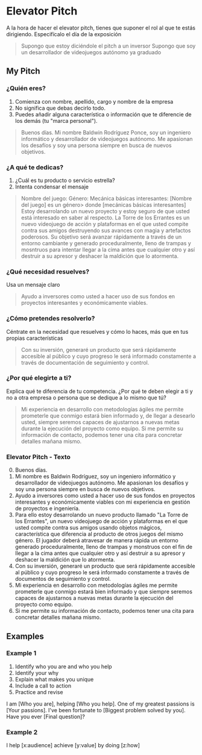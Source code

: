 # Elevator Pitch

A la hora de hacer el elevator pitch, tienes que suponer el rol al que te estás dirigiendo. Especifícalo el día de la exposición

> Supongo que estoy diciéndole el pitch a un inversor
> Supongo que soy un desarrollador de videojuegos autónomo ya graduado

## My Pitch

### ¿Quién eres?

1. Comienza con nombre, apellido, cargo y nombre de la empresa
2. No significa que debas decirlo todo.
3. Puedes añadir alguna característica o información que te diferencie de los demás (tu "marca personal").

> Buenos días.
> Mi nombre Baldwin Rodríguez Ponce, soy un ingeniero informático y desarrollador de videojuegos autónomo. Me apasionan los desafíos y soy una persona siempre en busca de nuevos objetivos.

### ¿A qué te dedicas?

1. ¿Cuál es tu producto o servicio estrella?
2. Intenta condensar el mensaje

> Nombre del juego:
> Género:
> Mecánica básicas interesantes:
> [Nombre del juego] es un género> donde [mecánicas básicas interesantes]
> Estoy desarrolando un nuevo proyecto y estoy seguro de que usted está interesado en saber al respecto.
> La Torre de los Errantes es un nuevo videojuego de acción y plataformas en el que usted compite contra sus amigos destruyendo sus avances con magia y artefactos poderosos. Su objetivo será avanzar rápidamente a través de un entorno cambiante y generado proceduralmente, lleno de trampas y mosntruos para intentar llegar a la cima antes que cualquier otro y así destruir a su apresor y deshacer la maldición que lo atormenta.

### ¿Qué necesidad resuelves?

Usa un mensaje claro

> Ayudo a inversores como usted a hacer uso de sus fondos en proyectos interesantes y económicamente viables.

### ¿Cómo pretendes resolverlo?

Céntrate en la necesidad que resuelves y cómo lo haces, más que en tus propias características

> Con su inversión, generaré un producto que será rápidamente accesible al público y cuyo progreso le será informado constamente a través de documentación de seguimiento y control.

### ¿Por qué elegirte a ti?

Explica qué te diferencia de tu competencia. ¿Por qué te deben elegir a ti y no a otra empresa o persona que se dedique a lo mismo que tú?

> Mi experiencia en desarrollo con metodologías ágiles me permite prometerle que conmigo estará bien informado y, de llegar a desearlo usted, siempre seremos capaces de ajustarnos a nuevas metas durante la ejecución del proyecto como equipo.
> Si me permite su información de contacto, podemos tener una cita para concretar detalles mañana mismo.

### Elevator Pitch - Texto

0. Buenos días.
1. Mi nombre es Baldwin Rodríguez, soy un ingeniero informático y desarrollador de videojuegos autónomo. Me apasionan los desafíos y soy una persona siempre en busca de nuevos objetivos.
2. Ayudo a inversores como usted a hacer uso de sus fondos en proyectos interesantes y económicamente viables con mi experiencia en gestión de proyectos e ingeniería.
3. Para ello estoy desarrolando un nuevo producto llamado "La Torre de los Errantes", un nuevo videojuego de acción y plataformas en el que usted compite contra sus amigos usando objetos mágicos, característica que diferencia al producto de otros juegos del mismo género. El jugador deberá atravesar de manera rápida un entorno generado proceduralmente, lleno de trampas y monstruos con el fin de llegar a la cima antes que cualquier otro y así destruir a su apresor y deshacer la maldición que lo atormenta.
4. Con su inversión, generaré un producto que será rápidamente accesible al público y cuyo progreso le será informado constamente a través de documentos de seguimiento y control.
5. Mi experiencia en desarrollo con metodologías ágiles me permite prometerle que conmigo estará bien informado y que siempre seremos capaces de ajustarnos a nuevas metas durante la ejecución del proyecto como equipo.
6. Si me permite su información de contacto, podemos tener una cita para concretar detalles mañana mismo.

## Examples

### Example 1

1. Identify who you are and who you help
2. Identify your why
3. Explain what makes you unique
4. Include a call to action
5. Practice and revise

I am [Who you are], helping [Who you help]. One of my greatest passions is [Your passions]. I've been fortunate to [Biggest problem solved by you]. Have you ever [Final question]?

### Example 2

I help [x:audience] achieve [y:value] by doing [z:how]
